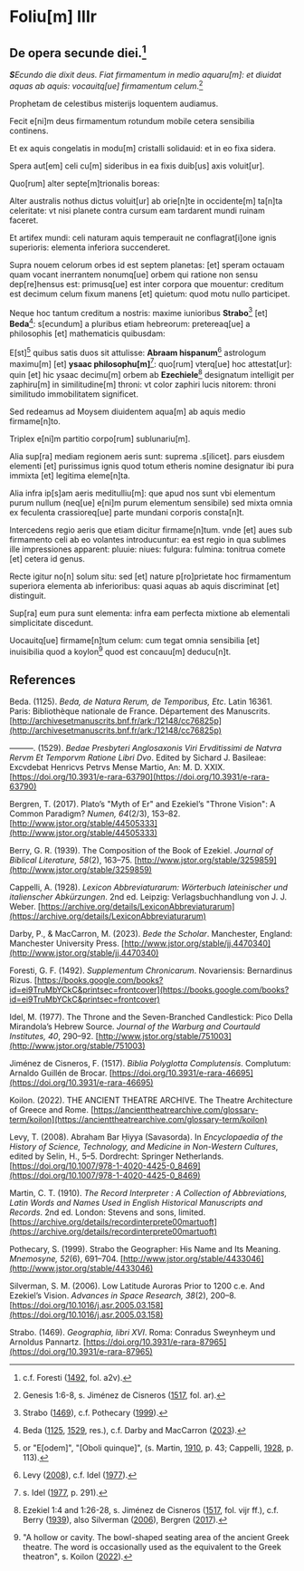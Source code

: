 # Foliu[m] IIIr

## De opera secunde diei.[^1]

***S**Ecundo die dixit deus. 
Fiat firmamentum in medio aquaru[m]: et diuidat aquas ab aquis: vocauitq[ue] firmamentum celum*.[^2]

Prophetam de celestibus misterijs loquentem audiamus.

Fecit e[ni]m deus firmamentum rotundum mobile cetera sensibilia continens.

Et ex aquis congelatis in modu[m] cristalli solidauid: et in eo fixa sidera.

Spera aut[em] celi cu[m] sideribus in ea fixis duib[us] axis voluit[ur].

Quo[rum] alter septe[m]trionalis boreas:

Alter australis nothus dictus voluit[ur] ab orie[n]te in occidente[m] ta[n]ta celeritate: vt nisi planete contra cursum eam tardarent mundi ruinam faceret.

Et artifex mundi: celi naturam aquis temperauit ne conflagrat[i]one ignis superioris: elementa inferiora succenderet.

Supra nouem celorum orbes id est septem planetas: [et] speram octauam quam vocant inerrantem nonumq[ue] orbem qui ratione non sensu dep[re]hensus est: primusq[ue] est inter corpora que mouentur: creditum est decimum celum fixum manens [et] quietum: quod motu nullo participet.

Neque hoc tantum creditum a nostris: maxime iunioribus **Strabo**[^3] [et] **Beda**[^4]: s[ecundum] a pluribus etiam hebreorum: pretereaq[ue] a philosophis [et] mathematicis quibusdam: 

E[st][^5] quibus satis duos sit attulisse: **Abraam hispanum**[^6] astrologum maximu[m] [et] **ysaac philosophu[m]**[^7]: quo[rum] vterq[ue] hoc attestat[ur]: quin [et] hic ysaac decimu[m] orbem ab **Ezechiele**[^8] designatum intelligit per zaphiru[m] in similitudine[m] throni: vt color zaphiri lucis nitorem: throni similitudo immobilitatem significet.

Sed redeamus ad Moysem diuidentem aqua[m] ab aquis medio firmame[n]to.

Triplex e[ni]m partitio corpo[rum] sublunariu[m].

Alia sup[ra] mediam regionem aeris sunt: suprema .s[ilicet]. pars eiusdem elementi [et] purissimus ignis quod totum etheris nomine designatur ibi pura immixta [et] legitima eleme[n]ta.

Alia infra ip[s]am aeris meditulliu[m]: que apud nos sunt vbi elementum purum nullum (neq[ue] e[ni]m purum elementum sensibile) sed mixta omnia ex feculenta crassioreq[ue] parte mundani corporis consta[n]t.

Intercedens regio aeris que etiam dicitur firmame[n]tum. vnde [et] aues sub firmamento celi ab eo volantes introducuntur: ea est regio in qua sublimes ille impressiones apparent: pluuie: niues: fulgura: fulmina: tonitrua comete [et] cetera id genus.

Recte igitur no[n] solum situ: sed [et] nature p[ro]prietate hoc firmamentum superiora elementa ab inferioribus: quasi aquas ab aquis discriminat [et] distinguit.

Sup[ra] eum pura sunt elementa: infra eam perfecta mixtione ab elementali simplicitate discedunt.

Uocauitq[ue] firmame[n]tum celum: cum tegat omnia sensibilia [et] inuisibilia quod a koylon[^9] quod est concauu[m] deducu[n]t.


[^1]: c.f. Foresti ([1492](https://books.google.com/books?id=ei9TruMbYCkC&printsec=frontcover), fol. a2v).  
[^2]: Genesis 1:6-8, s. Jiménez de Cisneros ([1517](), fol. ar).   
[^3]: Strabo ([1469](https://doi.org/10.3931/e-rara-87965)), c.f. Pothecary ([1999](http://www.jstor.org/stable/4433046)).  
[^4]: Beda ([1125](http://archivesetmanuscrits.bnf.fr/ark:/12148/cc76825p), [1529](https://doi.org/10.3931/e-rara-63790), res.), c.f. Darby and MacCarron ([2023](http://www.jstor.org/stable/jj.4470340)).  
[^5]: or "E[odem]", "[Oboli quinque]", (s. Martin, [1910](https://archive.org/details/recordinterprete00martuoft), p. 43; Cappelli, [1928](https://archive.org/details/LexiconAbbreviaturarum), p. 113).  
[^6]: Levy ([2008](https://doi.org/10.1007/978-1-4020-4425-0_8469)), c.f. Idel ([1977]()).  
[^7]: s. Idel ([1977](http://www.jstor.org/stable/751003), p. 291).  
[^8]: Ezekiel 1:4 and 1:26-28, s. Jiménez de Cisneros ([1517](https://doi.org/10.3931/e-rara-46695), fol. vijr ff.), c.f. Berry ([1939](http://www.jstor.org/stable/3259859)), also Silverman ([2006](https://doi.org/10.1016/j.asr.2005.03.158)), Bergren ([2017](http://www.jstor.org/stable/44505333)).  
[^9]: "A hollow or cavity. The bowl-shaped seating area of the ancient Greek theatre. The word is occasionally used as the equivalent to the Greek theatron", s. Koilon ([2022](https://ancienttheatrearchive.com/glossary-term/koilon)).

## References

Beda. (1125). *Beda, de Natura Rerum, de Temporibus, Etc*. Latin 16361. Paris: Bibliothèque nationale de France. Département des Manuscrits. [http://archivesetmanuscrits.bnf.fr/ark:/12148/cc76825p](http://archivesetmanuscrits.bnf.fr/ark:/12148/cc76825p)

———. (1529). *Bedae Presbyteri Anglosaxonis Viri Ervditissimi de Natvra Rervm Et Temporvm Ratione Libri Dvo*. Edited by Sichard J. Basileae: Excvdebat Henricvs Petrvs Mense Martio, An: M. D. XXIX. [https://doi.org/10.3931/e-rara-63790](https://doi.org/10.3931/e-rara-63790)

Bergren, T. (2017). Plato’s "Myth of Er" and Ezekiel’s "Throne Vision": A Common Paradigm? *Numen, 64*(2/3), 153–82. [http://www.jstor.org/stable/44505333](http://www.jstor.org/stable/44505333)

Berry, G. R. (1939). The Composition of the Book of Ezekiel. *Journal of Biblical Literature, 58*(2), 163–75. [http://www.jstor.org/stable/3259859](http://www.jstor.org/stable/3259859)

Cappelli, A. (1928). *Lexicon Abbreviaturarum: Wörterbuch lateinischer und italienscher Abkürzungen*. 2nd ed. Leipzig: Verlagsbuchhandlung von J. J. Weber. [https://archive.org/details/LexiconAbbreviaturarum](https://archive.org/details/LexiconAbbreviaturarum)

Darby, P., & MacCarron, M. (2023). *Bede the Scholar*. Manchester, England: Manchester University Press. [http://www.jstor.org/stable/jj.4470340](http://www.jstor.org/stable/jj.4470340)

Foresti, G. F. (1492). *Supplementum Chronicarum*. Novariensis: Bernardinus Rizus. [https://books.google.com/books?id=ei9TruMbYCkC&printsec=frontcover](https://books.google.com/books?id=ei9TruMbYCkC&printsec=frontcover)

Idel, M. (1977). The Throne and the Seven-Branched Candlestick: Pico Della Mirandola’s Hebrew Source. *Journal of the Warburg and Courtauld Institutes, 40*, 290–92. [http://www.jstor.org/stable/751003](http://www.jstor.org/stable/751003)

Jiménez de Cisneros, F. (1517). *Biblia Polyglotta Complutensis*. Complutum: Arnaldo Guillén de Brocar. [https://doi.org/10.3931/e-rara-46695](https://doi.org/10.3931/e-rara-46695)

Koilon. (2022). THE ANCIENT THEATRE ARCHIVE. The Theatre Architecture of Greece and Rome. [https://ancienttheatrearchive.com/glossary-term/koilon](https://ancienttheatrearchive.com/glossary-term/koilon)

Levy, T. (2008). Abraham Bar Ḥiyya (Savasorda). In *Encyclopaedia of the History of Science, Technology, and Medicine in Non-Western Cultures*, edited by Selin, H., 5–5. Dordrecht: Springer Netherlands. [https://doi.org/10.1007/978-1-4020-4425-0_8469](https://doi.org/10.1007/978-1-4020-4425-0_8469)

Martin, C. T. (1910). *The Record Interpreter : A Collection of Abbreviations, Latin Words and Names Used in English Historical Manuscripts and Records*. 2nd ed. London: Stevens and sons, limited. [https://archive.org/details/recordinterprete00martuoft](https://archive.org/details/recordinterprete00martuoft)

Pothecary, S. (1999). Strabo the Geographer: His Name and Its Meaning. *Mnemosyne, 52*(6), 691–704. [http://www.jstor.org/stable/4433046](http://www.jstor.org/stable/4433046)

Silverman, S. M. (2006). Low Latitude Auroras Prior to 1200 c.e. And Ezekiel’s Vision. *Advances in Space Research, 38*(2), 200–8. [https://doi.org/10.1016/j.asr.2005.03.158](https://doi.org/10.1016/j.asr.2005.03.158)

Strabo. (1469). *Geographia, libri XVI*. Roma: Conradus Sweynheym und Arnoldus Pannartz. [https://doi.org/10.3931/e-rara-87965](https://doi.org/10.3931/e-rara-87965)
